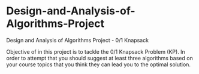 # Design-and-Analysis-of-Algorithms-Project
Design and Analysis of Algorithms Project - 0/1 Knapsack

Objective of in this project is to tackle the 0/1 Knapsack Problem (KP). In order to attempt that you 
should suggest at least three algorithms based on your course topics that you think they can lead you 
to the optimal solution.
